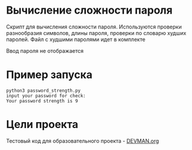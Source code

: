 # Вычисление сложности пароля

Скрипт для вычисления сложности пароля.
Используются проверки разнообразия символов, длины пароля, проверки по словарю худших паролей.
Файл с худшими паролями идет в комплекте

Ввод пароля не отображается
# Пример запуска
```
python3 password_strength.py 
input your password for check:
Your password strength is 9
```

# Цели проекта

Тестовый код для образовательного проекта - [DEVMAN.org](https://devman.org)
